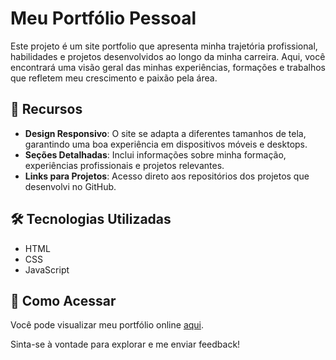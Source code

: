 # Meu Portfólio Pessoal

Este projeto é um site portfolio que apresenta minha trajetória profissional, habilidades e projetos desenvolvidos ao longo da minha carreira. Aqui, você encontrará uma visão geral das minhas experiências, formações e trabalhos que refletem meu crescimento e paixão pela área.

## 🚀 Recursos

- **Design Responsivo**: O site se adapta a diferentes tamanhos de tela, garantindo uma boa experiência em dispositivos móveis e desktops.
- **Seções Detalhadas**: Inclui informações sobre minha formação, experiências profissionais e projetos relevantes.
- **Links para Projetos**: Acesso direto aos repositórios dos projetos que desenvolvi no GitHub.

## 🛠️ Tecnologias Utilizadas

- HTML
- CSS
- JavaScript

## 🔗 Como Acessar

Você pode visualizar meu portfólio online [aqui](https://oliveiravii.github.io/).

Sinta-se à vontade para explorar e me enviar feedback!
